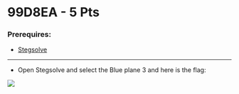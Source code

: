 # 99D8EA - 5 Pts

### Prerequires:

- <a href="https://github.com/eugenekolo/sec-tools/tree/master/stego/stegsolve/stegsolve" rel="nofollow">Stegsolve</a>

-----------------

- Open Stegsolve and select the Blue plane 3 and here is the flag:

<img src="https://cdn.discordapp.com/attachments/804801385240723519/845281570662514728/unknown.png">
